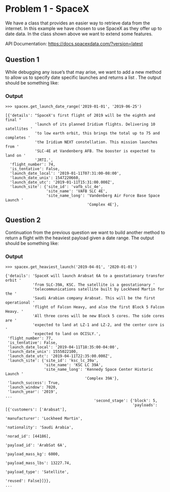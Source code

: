 # Problem 1 - SpaceX 
We have a class that provides an easier way to retrieve data from the internet. In this example we have chosen to use SpaceX as they offer up to date data. In the class shown above we want to
extend some features.

API Documentation: https://docs.spacexdata.com/?version=latest 

## Question 1
While debugging any issue’s that may arise, we want to add a new method to allow us to specify date specific launches and returns a list . The output should be something like:

### Output
```
>>> spacex.get_launch_date_range('2019-01-01', '2019-06-25')

[{'details': "SpaceX's first flight of 2019 will be the eighth and final "
             'launch of its planned Iridium flights. Delivering 10 satellites '
             'to low earth orbit, this brings the total up to 75 and completes '
             'the Iridium NEXT constellation. This mission launches from '
             'SLC-4E at Vandenberg AFB. The booster is expected to land on '
             'JRTI.',
  'flight_number': 74,
  'is_tentative': False,
  'launch_date_local': '2019-01-11T07:31:00-08:00',
  'launch_date_unix': 1547220660,
  'launch_date_utc': '2019-01-11T15:31:00.000Z',
  'launch_site': {'site_id': 'vafb_slc_4e',
                  'site_name': 'VAFB SLC 4E',
                  'site_name_long': 'Vandenberg Air Force Base Space Launch '
                                    'Complex 4E'},
```

## Question 2
Continuation from the previous question we want to build another method to return a flight with the heaviest payload given a date range. The output should be something like:

### Output
```
>>> spacex.get_heaviest_launch('2019-04-01', '2020-01-01')

{'details': 'SpaceX will launch Arabsat 6A to a geostationary transfer orbit '
            'from SLC-39A, KSC. The satellite is a geostationary '
            'telecommunications satellite built by Lockheed Martin for the '
            'Saudi Arabian company Arabsat. This will be the first operational '
            'flight of Falcon Heavy, and also the first Block 5 Falcon Heavy. '
            'All three cores will be new Block 5 cores. The side cores are '
            'expected to land at LZ-1 and LZ-2, and the center core is '
            'expected to land on OCISLY.',
 'flight_number': 77,
 'is_tentative': False,
 'launch_date_local': '2019-04-11T18:35:00-04:00',
 'launch_date_unix': 1555022100,
 'launch_date_utc': '2019-04-11T22:35:00.000Z',
 'launch_site': {'site_id': 'ksc_lc_39a',
                 'site_name': 'KSC LC 39A',
                 'site_name_long': 'Kennedy Space Center Historic Launch '
                                   'Complex 39A'},
 'launch_success': True,
 'launch_window': 7020,
 'launch_year': '2019',
...
                                       'second_stage': {'block': 5,
                                                        'payloads': [{'customers': ['Arabsat'],
                                                                      'manufacturer': 'Lockheed Martin',
                                                                      'nationality': 'Saudi Arabia',
                                                                      'norad_id': [44186],
                                                                      'payload_id': 'ArabSat 6A',
                                                                      'payload_mass_kg': 6000,
                                                                      'payload_mass_lbs': 13227.74,
                                                                      'payload_type': 'Satellite',
                                                                      'reused': False}]}},
...
```

